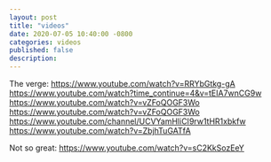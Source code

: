 ```yaml
---
layout: post
title: "videos"
date: 2020-07-05 10:40:00 -0800
categories: videos
published: false
description:
---
```


The verge: https://www.youtube.com/watch?v=RRYbGtkg-gA   
https://www.youtube.com/watch?time_continue=4&v=tEIA7wnCG9w  
https://www.youtube.com/watch?v=vZFoQOGF3Wo https://www.youtube.com/watch?v=vZFoQOGF3Wo  https://www.youtube.com/channel/UCVYamHliCI9rw1tHR1xbkfw https://www.youtube.com/watch?v=ZbjhTuGATfA   

Not so great:
https://www.youtube.com/watch?v=sC2KkSozEeY
